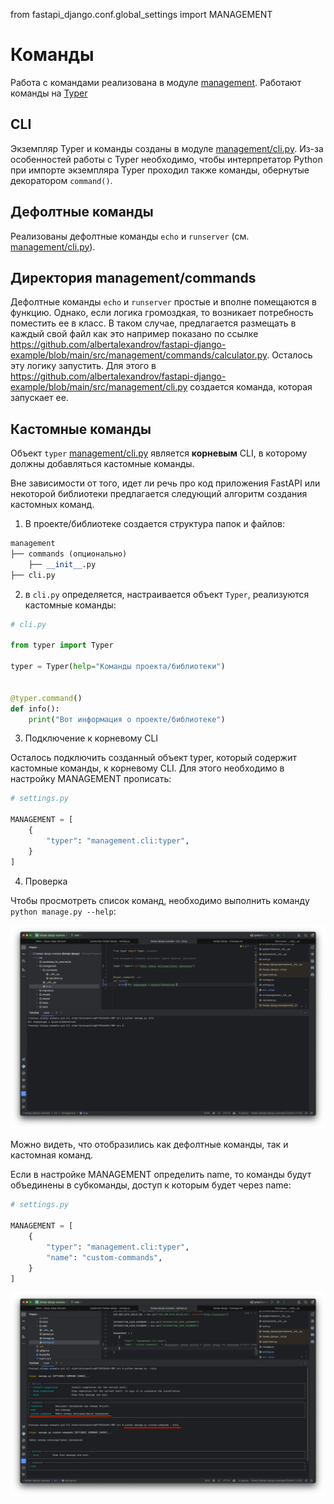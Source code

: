 from fastapi_django.conf.global_settings import MANAGEMENT

# Команды

Работа с командами реализована в модуле [management](../fastapi_django/management). Работают команды на [Typer](https://typer.tiangolo.com)

## CLI

Экземпляр Typer и команды созданы в модуле [management/cli.py](../fastapi_django/management/cli.py). Из-за особенностей работы с Typer необходимо, чтобы 
интерпретатор Python при импорте экземпляра Typer проходил также команды, обернутые декоратором `command()`. 

## Дефолтные команды

Реализованы дефолтные команды `echo` и `runserver` (см. [management/cli.py](../fastapi_django/management/cli.py)). 

## Директория management/commands

Дефолтные команды `echo` и `runserver` простые и вполне помещаются в функцию. Однако, если логика громоздкая, то возникает
потребность поместить ее в класс. В таком случае, предлагается размещать в каждый свой файл как это например показано 
по ссылке https://github.com/albertalexandrov/fastapi-django-example/blob/main/src/management/commands/calculator.py. 
Осталось эту логику запустить. Для этого в https://github.com/albertalexandrov/fastapi-django-example/blob/main/src/management/cli.py создается команда, 
которая запускает ее.

## Кастомные команды

Объект `typer` [management/cli.py](../fastapi_django/management/cli.py) является **корневым** CLI, в которому должны 
добавляться кастомные команды. 

Вне зависимости от того, идет ли речь про код приложения FastAPI или некоторой библиотеки предлагается следующий алгоритм
создания кастомных команд. 

1. В проекте/библиотеке создается структура папок и файлов:

```python
management
├── commands (опционально)
    ├── __init__.py 
├── cli.py
```

2. в `cli.py` определяется, настраивается объект `Typer`, реализуются кастомные команды:

```python
# cli.py

from typer import Typer

typer = Typer(help="Команды проекта/библиотеки")


@typer.command()
def info():
    print("Вот информация о проекте/библиотеке")

```

3. Подключение к корневому CLI

Осталось подключить созданный объект typer, который содержит кастомные команды, к корневому CLI. 
Для этого необходимо в настройку MANAGEMENT прописать:

```python
# settings.py

MANAGEMENT = [
    {
        "typer": "management.cli:typer",
    }
]
```

4. Проверка 

Чтобы просмотреть список команд, необходимо выполнить команду `python manage.py --help`:

![](assets/images/custom-command.png)

Можно видеть, что отобразились как дефолтные команды, так и кастомная команд.

Если в настройке MANAGEMENT определить name, то команды будут объединены в субкоманды, доступ к которым будет через
name:

```python
# settings.py

MANAGEMENT = [
    {
        "typer": "management.cli:typer",
        "name": "custom-commands",
    }
]
```

![](assets/images/custom-command-under-name.png)
